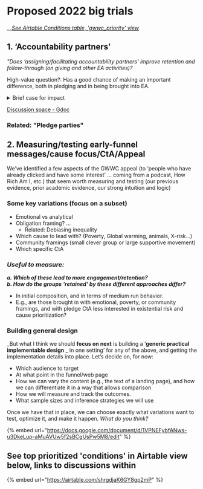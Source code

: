 # Proposed 2022 big trials

__[_See Airtable Conditions table, 'gwwc\_priority'  view_](https://airtable.com/shrgdjaK6GY8gp2mP)

## 1. ‘**Accountability partners**’

_"Does ‘assigning/facilitating accountability partners’ improve retention and follow-through (on giving and other EA activities)?_

High-value question?: Has a good chance of making an important difference, both in pledging and in being brought into EA.&#x20;

<details>

<summary>Brief case for impact</summary>

People seem to lose contact and drop out of EA after university (source?). E.g., OftW reports a loss of contact and lack of pledge fulfillment after graduation.&#x20;

Living up to promises we made to ourselves is hard. It is hard to maintain motivation, and our values and beliefs may be very much influenced by our peer groups, and by a sense of competition.&#x20;

</details>

[Discussion space - Gdoc](https://docs.google.com/document/d/17aiUFbPMQAunMiha8imOoYTWtbTApO35QNU35TEeS5A/edit#heading=h.gb9ep3dl26n0)

### Related: "Pledge parties"

## **2. Measuring/testing early-funnel messages/cause focus/CtA/Appeal**

We’ve identified a few aspects of the GWWC appeal (to ‘people who have already clicked and have some interest’ … coming from a podcast, How Rich Am I, etc.) that seem worth measuring and testing (our previous  evidence, prior academic evidence, our strong intuition and logic)

### **Some key variations** (focus on a subset)

* Emotional vs analytical
* Obligation framing? …&#x20;
  * Related: Debiasing inequality&#x20;
* Which cause to lead with? (Poverty, Global warming, animals, X-risk…)
* Community framings (small clever group or large supportive movement) &#x20;
* Which specific CtA

### _**Useful to measure:**_

_**a. Which of these lead to more engagement/retention?**_\
_**b. How do the groups ‘retained’ by these different approaches differ?**_

* In initial composition, and in terms of medium run behavior.
* E.g., are those brought in with emotional, poverty, or community framings, and with pledge CtA  less interested in existential risk and cause prioritization?

### Building general design

_But what I think we should **focus on next** is building a ‘**generic practical implementable design** _ in one setting’ for any of the above, and getting the implementation details into place. Let’s decide on, for now:

* Which audience to target
* At what point in the funnel/web page
* How we can vary the content (e.g., the text of a landing page), and how we can differentiate it in a way that allows comparison
* How we will measure and track the outcomes.
* What sample sizes and inference strategies we will use

Once we have that in place, we can choose exactly what variations want to test, optimize it, and make it happen. _What do you think?_&#x20;

{% embed url="https://docs.google.com/document/d/1VPNEFybfANws-u3DkeLup-aMuAVUw5f2sBCgUsPw5M8/edit" %}

## See top prioritized 'conditions' in Airtable view below, links to discussions within

{% embed url="https://airtable.com/shrgdjaK6GY8gp2mP" %}

&#x20;



